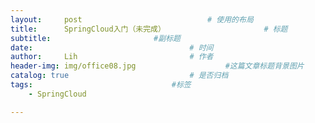 ```yaml
---
layout:     post   				        	# 使用的布局
title:      SpringCloud入门（未完成）				  		# 标题 
subtitle:            			#副标题
date:       				      		# 时间
author:     Lih 						# 作者
header-img: img/office08.jpg 					#这篇文章标题背景图片
catalog: true 							# 是否归档
tags:								#标签
    - SpringCloud

---
```




